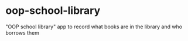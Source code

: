 # oop-school-library
 "OOP school library" app to record what books are in the library and who borrows them
